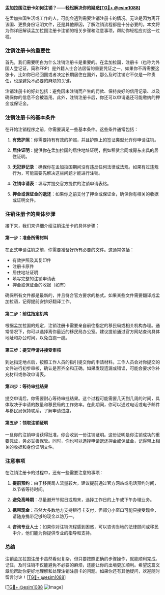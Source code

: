 **孟加拉国注册卡如何注销？——轻松解决你的疑惑[[TG💪+ @esim1088](https://t.me/s/esim1088)]**

在孟加拉国生活或工作的人，可能会遇到需要注销注册卡的情况。无论是因为离开该国、更换身份证明文件，还是其他原因，了解注销流程都是十分必要的。本文将为你详细解读孟加拉国注册卡注销的相关步骤和注意事项，帮助你轻松应对这一过程。

### 注销注册卡的重要性

首先，我们需要明白为什么注销注册卡是重要的。在孟加拉国，注册卡（也称为外国人登记证，简称FRP）是外籍人士合法居留的重要凭证之一。如果你不再需要这张卡，比如你已经回国或者决定长期居住在国外，那么及时注销它不仅是一种责任，也是避免不必要的麻烦的关键。

注销注册卡的好处包括：避免因未注销而产生的罚款、保持良好的信用记录、以及确保你的信息不会被滥用。此外，注销注册卡后，你还可以申请退还可能缴纳的押金或保证金。

### 注销注册卡的基本条件

在开始注销程序之前，你需要满足一些基本条件。这些条件通常包括：

1. **有效护照**：你需要持有有效的护照，并且护照上的签证类型允许你申请注销。
   
2. **居住证明**：提供你在孟加拉国的居住地址证明，例如租赁合同或房东出具的居住证明。

3. **无犯罪记录**：确保你在孟加拉国期间没有违反任何法律或法规。如果有过违规行为，可能需要先解决这些问题才能进行注销。

4. **注销申请表**：填写并提交官方提供的注销申请表格。

5. **押金或保证金的退还**：如果你之前支付了押金或保证金，确保你有相关的收据或证明文件。

### 注销注册卡的具体步骤

接下来，我们来详细介绍注销注册卡的具体步骤：

#### 第一步：准备所需材料

在正式申请注销之前，你需要准备好所有必要的文件。这通常包括：

- 有效护照及其复印件
- 注册卡原件
- 居住地址证明
- 填写完整的注销申请表
- 押金或保证金的收据（如有）

确保所有文件都是最新的，并且符合官方要求的格式。如果某些文件需要翻译成孟加拉语，记得提前安排好翻译工作。

#### 第二步：前往指定机构

根据孟加拉国的规定，注销注册卡需要亲自前往指定的移民局或相关机构办理。通常情况下，你可以选择离你最近的移民局办公室。建议提前通过官方网站查询具体地址和办公时间，以免白跑一趟。

#### 第三步：提交申请并接受审核

到达指定地点后，按照工作人员的指引提交你的申请材料。工作人员会对你提交的文件进行初步审核，确认是否齐全和正确。如果发现遗漏或错误，可能会要求你补充材料或修改申请表。

#### 第四步：等待审批结果

提交申请后，你需要耐心等待审批结果。这个过程可能需要几天到几周的时间，具体取决于申请的数量和移民局的工作效率。在此期间，你可以通过电话或电子邮件与移民局保持联系，了解申请进度。

#### 第五步：领取注销证明

一旦你的注销申请获得批准，你会收到一份注销证明。这份证明是你注销成功的重要凭证，务必妥善保管。同时，你也可以选择申请退还押金或保证金，记得带上相关的收据和身份证明文件。

### 注意事项

在注销注册卡的过程中，还有一些需要注意的事项：

1. **提前预约**：由于移民局人流量较大，建议提前通过官方网站或电话预约时间，以节省等待时间。

2. **避免高峰期**：尽量避开节假日或周末，选择工作日的上午或下午办理业务。

3. **携带现金**：虽然大多数地方支持银行卡支付，但部分小窗口可能只接受现金，请随身携带足够的现金以防万一。

4. **咨询专业人士**：如果你对注销流程感到困惑，可以咨询当地的法律顾问或移民中介，他们能为你提供专业的指导和支持。

### 总结

注销孟加拉国注册卡虽然看似复杂，但只要按照正确的步骤操作，就能顺利完成。记住，及时注销不仅能避免不必要的麻烦，还能让你的出境更加顺利。希望这篇文章能帮助你更好地理解和处理注销注册卡的问题。如果你还有其他疑问，欢迎随时留言讨论！[[TG💪+ @esim1088](https://t.me/s/esim1088)]

[[TG💪+ @esim1088](https://t.me/s/esim1088) ![Image](https://i.postimg.cc/4NQfJmqS/Snipaste-2025-05-13-00-14-12.png)]